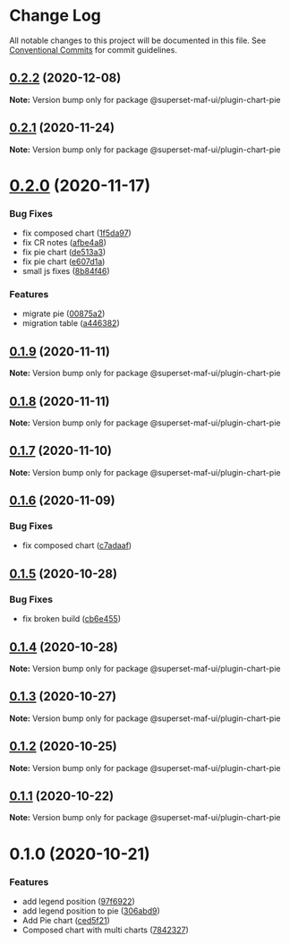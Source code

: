 # Change Log

All notable changes to this project will be documented in this file.
See [Conventional Commits](https://conventionalcommits.org) for commit guidelines.

## [0.2.2](https://gitlab.com/nielsen-media/maf/superset/superset-viz-plugins/compare/@superset-maf-ui/plugin-chart-pie@0.2.1...@superset-maf-ui/plugin-chart-pie@0.2.2) (2020-12-08)

**Note:** Version bump only for package @superset-maf-ui/plugin-chart-pie





## [0.2.1](https://gitlab.com/nielsen-media/maf/superset/superset-maf-ui/compare/@superset-maf-ui/plugin-chart-pie@0.1.9...@superset-maf-ui/plugin-chart-pie@0.2.1) (2020-11-24)

**Note:** Version bump only for package @superset-maf-ui/plugin-chart-pie





# [0.2.0](https://gitlab.com/nielsen-media/maf/superset/superset-maf-ui/compare/@superset-maf-ui/plugin-chart-pie@0.1.9...@superset-maf-ui/plugin-chart-pie@0.2.0) (2020-11-17)


### Bug Fixes

* fix composed chart ([1f5da97](https://gitlab.com/nielsen-media/maf/superset/superset-maf-ui/commit/1f5da97f8aee4db0a35130022fcf5f66c32d7055))
* fix CR notes ([afbe4a8](https://gitlab.com/nielsen-media/maf/superset/superset-maf-ui/commit/afbe4a8fd75dcf9ddd1bdf29801f549f68766e31))
* fix pie chart ([de513a3](https://gitlab.com/nielsen-media/maf/superset/superset-maf-ui/commit/de513a3978a04aa3194ed4e748ae0d1006ab3bdf))
* fix pie chart ([e607d1a](https://gitlab.com/nielsen-media/maf/superset/superset-maf-ui/commit/e607d1a108657ea3c7022babf74fcb81e18fd662))
* small js fixes ([8b84f46](https://gitlab.com/nielsen-media/maf/superset/superset-maf-ui/commit/8b84f467a3ffeb6b2a3e225a1c87e3a656d49d75))


### Features

* migrate pie ([00875a2](https://gitlab.com/nielsen-media/maf/superset/superset-maf-ui/commit/00875a238c0832eb4e50d971265a436ae5220a8f))
* migration table ([a446382](https://gitlab.com/nielsen-media/maf/superset/superset-maf-ui/commit/a4463822a405dbc7ac86222f435267cfef5259bf))





## [0.1.9](https://gitlab.com/nielsen-media/maf/superset/superset-maf-ui/compare/@superset-maf-ui/plugin-chart-pie@0.1.8...@superset-maf-ui/plugin-chart-pie@0.1.9) (2020-11-11)

**Note:** Version bump only for package @superset-maf-ui/plugin-chart-pie





## [0.1.8](https://gitlab.com/nielsen-media/maf/superset/superset-maf-ui/compare/@superset-maf-ui/plugin-chart-pie@0.1.7...@superset-maf-ui/plugin-chart-pie@0.1.8) (2020-11-11)

**Note:** Version bump only for package @superset-maf-ui/plugin-chart-pie





## [0.1.7](https://gitlab.com/nielsen-media/maf/superset/superset-maf-ui/compare/@superset-maf-ui/plugin-chart-pie@0.1.6...@superset-maf-ui/plugin-chart-pie@0.1.7) (2020-11-10)

**Note:** Version bump only for package @superset-maf-ui/plugin-chart-pie





## [0.1.6](https://gitlab.com/nielsen-media/maf/superset/superset-maf-ui/compare/@superset-maf-ui/plugin-chart-pie@0.1.5...@superset-maf-ui/plugin-chart-pie@0.1.6) (2020-11-09)


### Bug Fixes

* fix composed chart ([c7adaaf](https://gitlab.com/nielsen-media/maf/superset/superset-maf-ui/commit/c7adaafada43133b01fdc0bcf861c29a6b5562bf))





## [0.1.5](https://gitlab.com/nielsen-media/maf/superset/superset-maf-ui/compare/@superset-maf-ui/plugin-chart-pie@0.1.4...@superset-maf-ui/plugin-chart-pie@0.1.5) (2020-10-28)


### Bug Fixes

* fix broken build ([cb6e455](https://gitlab.com/nielsen-media/maf/superset/superset-maf-ui/commit/cb6e4558f133667d6ee184c9f2c4bb24aae22e0c))





## [0.1.4](https://gitlab.com/nielsen-media/maf/superset/superset-maf-ui/compare/@superset-maf-ui/plugin-chart-pie@0.1.3...@superset-maf-ui/plugin-chart-pie@0.1.4) (2020-10-28)

**Note:** Version bump only for package @superset-maf-ui/plugin-chart-pie





## [0.1.3](https://gitlab.com/nielsen-media/maf/superset/superset-maf-ui/compare/@superset-maf-ui/plugin-chart-pie@0.1.2...@superset-maf-ui/plugin-chart-pie@0.1.3) (2020-10-27)

**Note:** Version bump only for package @superset-maf-ui/plugin-chart-pie





## [0.1.2](https://gitlab.com/nielsen-media/maf/superset/superset-maf-ui/compare/@superset-maf-ui/plugin-chart-pie@0.1.1...@superset-maf-ui/plugin-chart-pie@0.1.2) (2020-10-25)

**Note:** Version bump only for package @superset-maf-ui/plugin-chart-pie





## [0.1.1](https://gitlab.com/nielsen-media/maf/superset/superset-maf-ui/compare/@superset-maf-ui/plugin-chart-pie@0.1.0...@superset-maf-ui/plugin-chart-pie@0.1.1) (2020-10-22)

**Note:** Version bump only for package @superset-maf-ui/plugin-chart-pie





# 0.1.0 (2020-10-21)


### Features

* add legend position ([97f6922](https://github.com/apache-superset/superset-ui/commit/97f692268c91754ca3f49d1d25c5b3ae298f7670))
* add legend position to pie ([306abd9](https://github.com/apache-superset/superset-ui/commit/306abd91596c3eb6eb4e692d7d0a99b93f6e6548))
* Add Pie chart ([ced5f21](https://github.com/apache-superset/superset-ui/commit/ced5f2185ddfec2003d0b88b42c075beea0f0cb2))
* Composed chart with multi charts ([7842327](https://github.com/apache-superset/superset-ui/commit/784232758f4109e484f3052b45445f16c470d53a))
